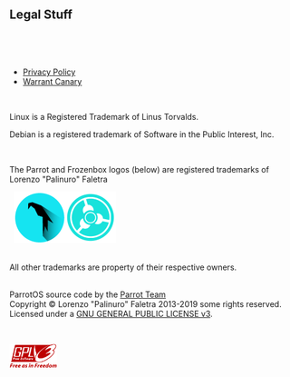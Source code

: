 
&nbsp;

&nbsp;

## Legal Stuff

&nbsp;

&nbsp;


- [Privacy Policy](privacy.md)
- [Warrant Canary](warrant-canary.md)


&nbsp;

Linux is a Registered Trademark of Linus Torvalds.

Debian is a registered trademark of Software in the Public Interest, Inc. 

&nbsp;

The Parrot and Frozenbox logos (below) are registered trademarks of Lorenzo "Palinuro" Faletra

&nbsp;
![Parrot logo](../img/parrot-logo-new-sml.png)![Frozenbox](../img/frozenbox-sml.png)   
&nbsp;


All other trademarks are property of their respective owners.    

<a rel="license" href="https://www.gnu.org/licenses/gpl-3.0.en.html"></a><br /><span xmlns:dct="http://purl.org/dc/terms/" property="dct:title">ParrotOS source code</span> by the <a xmlns:cc="http://creativecommons.org/ns#" href="https://docs.parrotlinux.org/team/" property="cc:attributionName" rel="cc:attributionURL">Parrot Team</a><br> Copyright © Lorenzo "Palinuro" Faletra 2013-2019 some rights reserved. <br> Licensed under a <a rel="license" href="https://www.gnu.org/licenses/gpl-3.0.en.html">GNU GENERAL PUBLIC LICENSE v3</a>.

&nbsp;

![GNU GPL v3](../img/gplv3-with-text-84x42.png)    




